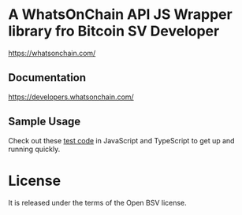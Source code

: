 # A WhatsOnChain API JS Wrapper library fro Bitcoin SV Developer

https://whatsonchain.com/

## Documentation

https://developers.whatsonchain.com/

## Sample Usage

Check out these [test code](test) in JavaScript and TypeScript to get up and running quickly.

# License

It is released under the terms of the Open BSV license.
